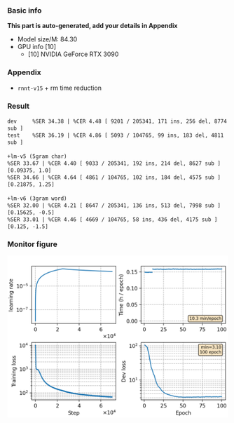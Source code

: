 ### Basic info

**This part is auto-generated, add your details in Appendix**

* Model size/M: 84.30
* GPU info \[10\]
  * \[10\] NVIDIA GeForce RTX 3090

### Appendix

* `rnnt-v15` + rm time reduction 

### Result
```
dev     %SER 34.38 | %CER 4.48 [ 9201 / 205341, 171 ins, 256 del, 8774 sub ]
test    %SER 36.19 | %CER 4.86 [ 5093 / 104765, 99 ins, 183 del, 4811 sub ]

+lm-v5 (5gram char)
%SER 33.67 | %CER 4.40 [ 9033 / 205341, 192 ins, 214 del, 8627 sub ]    [0.09375, 1.0]
%SER 34.66 | %CER 4.64 [ 4861 / 104765, 102 ins, 184 del, 4575 sub ]    [0.21875, 1.25]

+lm-v6 (3gram word)
%SER 32.00 | %CER 4.21 [ 8647 / 205341, 136 ins, 513 del, 7998 sub ]    [0.15625, -0.5]
%SER 33.01 | %CER 4.46 [ 4669 / 104765, 58 ins, 436 del, 4175 sub ]     [0.125, -1.5]
```

### Monitor figure
![monitor](./monitor.png)
